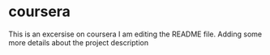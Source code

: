 # coursera
This is an excersise on coursera
I am editing the README file. Adding some more details about the project description
